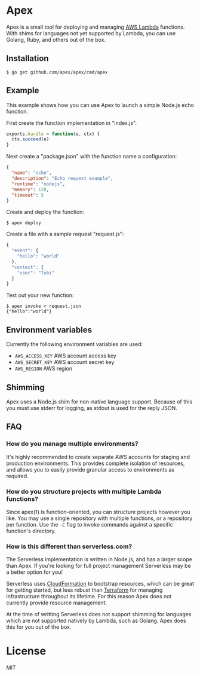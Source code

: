 
# Apex

Apex is a small tool for deploying and managing [AWS Lambda](https://aws.amazon.com/lambda/) functions. With shims for languages not yet supported by Lambda, you can use Golang, Ruby, and others out of the box.

## Installation

```
$ go get github.com/apex/apex/cmd/apex
```

## Example

This example shows how you can use Apex to launch a simple Node.js echo function.

First create the function implementation in "index.js".

```js
exports.handle = function(e, ctx) {
  ctx.succeed(e)
}
```

Next create a "package.json" with the function name a configuration:

```json
{
  "name": "echo",
  "description": "Echo request example",
  "runtime": "nodejs",
  "memory": 128,
  "timeout": 5
}
```

Create and deploy the function:

```
$ apex deploy
```

Create a file with a sample request "request.js":

```js
{
  "event": {
    "hello": "world"
  },
  "context": {
    "user": "Tobi"
  }
}
```

Test out your new function:

```
$ apex invoke < request.json
{"hello":"world"}
```

## Environment variables

Currently the following environment variables are used:

- `AWS_ACCESS_KEY` AWS account access key
- `AWS_SECRET_KEY` AWS account secret key
- `AWS_REGION` AWS region

## Shimming

Apex uses a Node.js shim for non-native language support. Because of this you must use stderr for logging, as stdout is used for the reply JSON.

## FAQ

### How do you manage multiple environments?

It's highly recommended to create separate AWS accounts for staging and production environments. This provides complete isolation of resources, and allows you to easily provide granular access to environments as required.

### How do you structure projects with multiple Lambda functions?

Since apex(1) is function-oriented, you can structure projects however you like. You may use a single repository with multiple functions, or a repository per function. Use the `-C` flag to invoke commands against a specific function's directory.

### How is this different than serverless.com?

The Serverless implementation is written in Node.js, and has a larger scope than Apex. If you're looking for full project management Serverless may be a better option for you!

Serverless uses [CloudFormation](https://aws.amazon.com/cloudformation/) to bootstrap resources, which can be great for getting started, but less robust than [Terraform](https://terraform.io/) for managing infrastructure throughout its lifetime. For this reason Apex does not currently provide resource management.

At the time of writting Serverless does not support shimming for languages which are not supported natively by Lambda, such as Golang. Apex does this for you out of the box.

# License

MIT